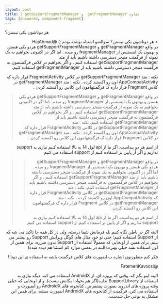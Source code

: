```yaml
---
layout: post
title: ‫تفاوت getFragmentManager  و getSupportFragmentManager ؟
tags: [answered, component-fragment]
---
```




<!-- comment #663903997 -->

هر دوتاشون یکی نیستن؟
<!-- comment #664418647 -->
<div dir="rtl"/>
> هر دوتاشون یکی نیستن؟
سوالشو اشتباه نوشته بودم :) @HajAhmad 

<!-- comment #664421722 -->
<div dir="rtl"/>
در واقع getFragmentManager و getSupportFragmentManager  هردو یکی هستن و بهمون یک اینستنس از fragmentManager رو میده .
اما اگر در اکتیوتی بخواهیم به یک نمونه از فرگمنت منیجر دسترسی داشته باشیم باید از متد getSupportFragmentManager   استفاده کنیم . 
و اگر بخواهیم در کلاس فرگمنتمون به فرگمنت منیجر دسترسی داشته باشیم باید از getFragmentManager  استفاده کنیم.

نکته : متد getSupportFragmentManager   در کلاس FragmentActivity قرار داره که AppCompatActivity اون رو اکستند کرده .
نکته : متد getFragmentManager  در کلاس Fragment قرار داره ک فرگمنتهامون این کلاس رو اکستند کردن .
<!-- comment #669056297 -->
> در واقع getFragmentManager و getSupportFragmentManager هردو یکی هستن و بهمون یک اینستنس از fragmentManager رو میده . اما اگر در اکتیوتی بخواهیم به یک نمونه از فرگمنت منیجر دسترسی داشته باشیم باید از متد getSupportFragmentManager استفاده کنیم . و اگر بخواهیم در کلاس فرگمنتمون به فرگمنت منیجر دسترسی داشته باشیم باید از getFragmentManager استفاده کنیم.
> نکته : متد getSupportFragmentManager در کلاس FragmentActivity قرار داره که AppCompatActivity اون رو اکستند کرده .
> نکته : متد getFragmentManager در کلاس Fragment قرار داره ک فرگمنتهامون این کلاس رو اکستند کردن .

 از اسم هر دو پیداست. اگر ما از api لول 14 به بالا استفاده کنیم نیازی به support نداریم و اگر از پایین تر استفاده کنیم از support استفاده می کنیم
<!-- comment #703865923 -->
> > در واقع getFragmentManager و getSupportFragmentManager هردو یکی هستن و بهمون یک اینستنس از fragmentManager رو میده . اما اگر در اکتیوتی بخواهیم به یک نمونه از فرگمنت منیجر دسترسی داشته باشیم باید از متد getSupportFragmentManager استفاده کنیم . و اگر بخواهیم در کلاس فرگمنتمون به فرگمنت منیجر دسترسی داشته باشیم باید از getFragmentManager استفاده کنیم.
> > نکته : متد getSupportFragmentManager در کلاس FragmentActivity قرار داره که AppCompatActivity اون رو اکستند کرده .
> > نکته : متد getFragmentManager در کلاس Fragment قرار داره ک فرگمنتهامون این کلاس رو اکستند کردن .
> 
> از اسم هر دو پیداست. اگر ما از api لول 14 به بالا استفاده کنیم نیازی به support نداریم و اگر از پایین تر استفاده کنیم از support استفاده می کنیم

<p dir='rtl' align='right'>
البته اگر در باطن نگاه کنیم بله فرمایش شما درسته، ولی در کل همه جا تاکید می شه که از Support استفاده کنیم؛ حتی تو خود مثال های گوگل ویرایش Support رو بیشتر می بینم. برای همین از اونجایی که معمولاً استفاده از Support بدون ضرره، برای همین از اون استفاده بشه خیلی بهتره.(البته در بعضی موارد کم استثنا هم دیده شده)
</p>
<!-- comment #723660614 -->

فکر کنم منظورتون اشاره ب ایمپورت های کلاس فرگمنت باشه نه استفاده ی این دوتا !
<!-- comment #723662150 -->

@FatemehKavoosi 

البته اینو بگم که، وقتی که پروژه ای، از AndroidX استفاده می کنه، دیگه نیازی به استفاده از SupportLibrary نداره(اگر هم بخواد امکانش نیست). و از اونجایی که خیلی وقته پروژه های اندروید بصورت پیشفرض، کتابخونه های AndroidX رو ایمپورت و استفاده می کنن، فرگمنت از  کتابخونه های AndroidX  ایمپورت میشه، برای همین این مشکل به نوعی حل شدست.


